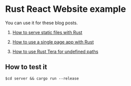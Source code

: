 # Rust React Website example

You can use it for these blog posts.

1. [How to serve static files with Rust](https://www.steadylearner.com/blog/read/How-to-serve-static-files-with-Rust)

2. [How to use a single page app with Rust](https://www.steadylearner.com/blog/read/How-to-use-a-single-page-app-with-Rust)

3. [How to use Rust Tera for undefined paths](https://www.steadylearner.com/blog/read/How-to-use-Rust-Tera-for-undefined-paths)

## How to test it

```console
$cd server && cargo run --release
```
